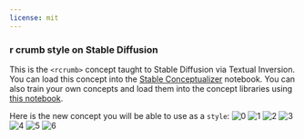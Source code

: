 ```yaml
---
license: mit
---
```

### r crumb style on Stable Diffusion
This is the `<rcrumb>` concept taught to Stable Diffusion via Textual Inversion. You can load this concept into the [Stable Conceptualizer](https://colab.research.google.com/github/huggingface/notebooks/blob/main/diffusers/stable_conceptualizer_inference.ipynb) notebook. You can also train your own concepts and load them into the concept libraries using [this notebook](https://colab.research.google.com/github/huggingface/notebooks/blob/main/diffusers/sd_textual_inversion_training.ipynb).

Here is the new concept you will be able to use as a `style`:
![<rcrumb> 0](https://huggingface.co/sd-concepts-library/r-crumb-style/resolve/main/concept_images/3.jpeg)
![<rcrumb> 1](https://huggingface.co/sd-concepts-library/r-crumb-style/resolve/main/concept_images/6.jpeg)
![<rcrumb> 2](https://huggingface.co/sd-concepts-library/r-crumb-style/resolve/main/concept_images/0.jpeg)
![<rcrumb> 3](https://huggingface.co/sd-concepts-library/r-crumb-style/resolve/main/concept_images/5.jpeg)
![<rcrumb> 4](https://huggingface.co/sd-concepts-library/r-crumb-style/resolve/main/concept_images/1.jpeg)
![<rcrumb> 5](https://huggingface.co/sd-concepts-library/r-crumb-style/resolve/main/concept_images/2.jpeg)
![<rcrumb> 6](https://huggingface.co/sd-concepts-library/r-crumb-style/resolve/main/concept_images/4.jpeg)

